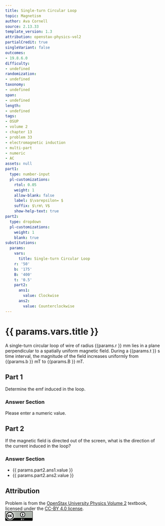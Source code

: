 ```yaml
---
title: Single-turn Circular Loop
topic: Magnetism
author: Ava Cornell
source: 2.13.33
template_version: 1.3
attribution: openstax-physics-vol2
partialCredit: true
singleVariant: false
outcomes:
- 19.8.6.0
difficulty:
- undefined
randomization:
- undefined
taxonomy:
- undefined
span:
- undefined
length:
- undefined
tags:
- OSUP
- volume 2
- chapter 13
- problem 33
- electromagnetic induction
- multi-part
- numeric
- AC
assets: null
part1:
  type: number-input
  pl-customizations:
    rtol: 0.05
    weight: 1
    allow-blank: false
    label: $\varepsilon= $
    suffix: $\rm\ V$
    show-help-text: true
part2:
  type: dropdown
  pl-customizations:
    weight: 1
    blank: true
substitutions:
  params:
    vars:
      title: Single-turn Circular Loop
    r: '50'
    b: '175'
    B: '400'
    t: '0.5'
    part2:
      ans1:
        value: Clockwise
      ans2:
        value: Counterclockwise
---
```

# {{ params.vars.title }}
A single-turn circular loop of wire of radius {{params.r }} $\textrm{ mm}$ lies in a plane perpendicular to a spatially uniform magnetic field. During a {{params.t }} $\textrm{ s}$ time interval, the magnitude of the field increases uniformly from {{params.b }} $\textrm{ mT}$ to {{params.B }} $\textrm{ mT}$.

## Part 1

Determine the emf induced in the loop.

### Answer Section

Please enter a numeric value.

## Part 2

If the magnetic field is directed out of the screen, what is the direction of the current induced in the loop?

### Answer Section

- {{ params.part2.ans1.value }}
- {{ params.part2.ans2.value }}

## Attribution

Problem is from the [OpenStax University Physics Volume 2](https://openstax.org/details/books/university-physics-volume-2) textbook, licensed under the [CC-BY 4.0 license](https://creativecommons.org/licenses/by/4.0/).<br>![Image representing the Creative Commons 4.0 BY license.](https://raw.githubusercontent.com/firasm/bits/master/by.png)